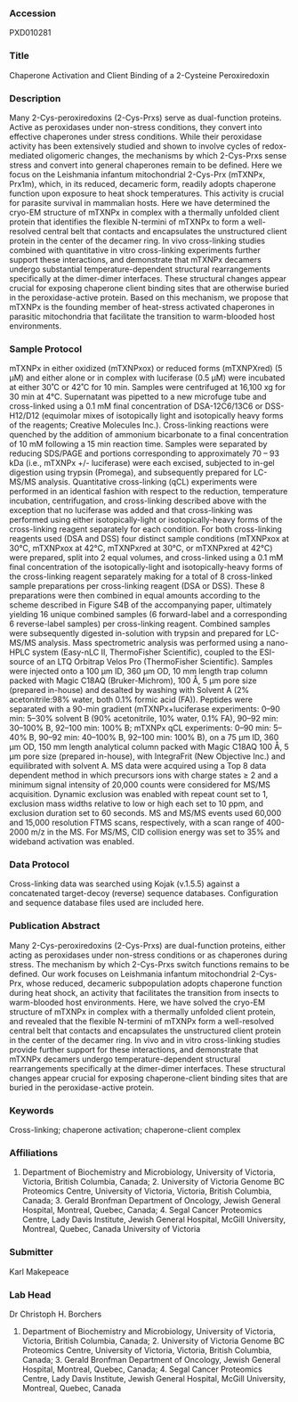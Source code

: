 ### Accession
PXD010281

### Title
Chaperone Activation and Client Binding of a 2-Cysteine Peroxiredoxin

### Description
Many 2-Cys-peroxiredoxins (2-Cys-Prxs) serve as dual-function proteins. Active as peroxidases under non-stress conditions, they convert into effective chaperones under stress conditions. While their peroxidase activity has been extensively studied and shown to involve cycles of redox-mediated oligomeric changes, the mechanisms by which 2-Cys-Prxs sense stress and convert into general chaperones remain to be defined. Here we focus on the Leishmania infantum mitochondrial 2-Cys-Prx (mTXNPx, Prx1m), which, in its reduced, decameric form, readily adopts chaperone function upon exposure to heat shock temperatures. This activity is crucial for parasite survival in mammalian hosts. Here we have determined the cryo-EM structure of mTXNPx in complex with a thermally unfolded client protein that identifies the flexible N-termini of mTXNPx to form a well-resolved central belt that contacts and encapsulates the unstructured client protein in the center of the decamer ring. In vivo cross-linking studies combined with quantitative in vitro cross-linking experiments further support these interactions, and demonstrate that mTXNPx decamers undergo substantial temperature-dependent structural rearrangements specifically at the dimer-dimer interfaces. These structural changes appear crucial for exposing chaperone client binding sites that are otherwise buried in the peroxidase-active protein. Based on this mechanism, we propose that mTXNPx is the founding member of heat-stress activated chaperones in parasitic mitochondria that facilitate the transition to warm-blooded host environments.

### Sample Protocol
mTXNPx in either oxidized (mTXNPxox) or reduced forms (mTXNPXred) (5 μM) and either alone or in complex with luciferase (0.5 μM) were incubated at either 30˚C or 42˚C for 10 min. Samples were centrifuged at 16,100 xg for 30 min at 4°C. Supernatant was pipetted to a new microfuge tube and cross-linked using a 0.1 mM final concentration of DSA-12C6/13C6 or DSS-H12/D12 (equimolar mixes of isotopically light and isotopically heavy forms of the reagents; Creative Molecules Inc.). Cross-linking reactions were quenched by the addition of ammonium bicarbonate to a final concentration of 10 mM following a 15 min reaction time. Samples were separated by reducing SDS/PAGE and portions corresponding to approximately 70 – 93 kDa (i.e., mTXNPx +/- luciferase) were each excised, subjected to in-gel digestion using trypsin (Promega), and subsequently prepared for LC-MS/MS analysis. Quantitative cross-linking (qCL) experiments were performed in an identical fashion with respect to the reduction, temperature incubation, centrifugation, and cross-linking described above with the exception that no luciferase was added and that cross-linking was performed using either isotopically-light or isotopically-heavy forms of the cross-linking reagent separately for each condition. For both cross-linking reagents used (DSA and DSS) four distinct sample conditions (mTXNPxox at 30°C, mTXNPxox at 42°C, mTXNPxred at 30°C, or mTXNPxred at 42°C) were prepared, split into 2 equal volumes, and cross-linked using a 0.1 mM final concentration of the isotopically-light and isotopically-heavy forms of the cross-linking reagent separately making for a total of 8 cross-linked sample preparations per cross-linking reagent (DSA or DSS). These 8 preparations were then combined in equal amounts according to the scheme described in Figure S4B of the accompanying paper, ultimately yielding 16 unique combined samples (6 forward-label and a corresponding 6 reverse-label samples) per cross-linking reagent. Combined samples were subsequently digested in-solution with trypsin and prepared for LC-MS/MS analysis. Mass spectrometric analysis was performed using a nano-HPLC system (Easy-nLC II, ThermoFisher Scientific), coupled to the ESI-source of an LTQ Orbitrap Velos Pro (ThermoFisher Scientific).  Samples were injected onto a 100 μm ID, 360 μm OD, 10 mm length trap column packed with Magic C18AQ (Bruker-Michrom), 100 Å, 5 μm pore size (prepared in-house) and desalted by washing with Solvent A (2% acetonitrile:98% water, both 0.1% formic acid (FA)).  Peptides were separated with a 90-min gradient (mTXNPx+luciferase experiments: 0–90 min: 5–30% solvent B (90% acetonitrile, 10% water, 0.1% FA), 90–92 min: 30–100% B, 92–100 min: 100% B; mTXNPx qCL experiments: 0–90 min: 5–40% B, 90–92 min: 40–100% B, 92–100 min: 100% B), on a 75 μm ID, 360 μm OD, 150 mm length analytical column packed with Magic C18AQ 100 Å, 5 μm pore size (prepared in-house), with IntegraFrit (New Objective Inc.) and equilibrated with solvent A. MS data were acquired using a Top 8 data dependent method in which precursors ions with charge states ≥ 2 and a minimum signal intensity of 20,000 counts were considered for MS/MS acquisition. Dynamic exclusion was enabled with repeat count set to 1, exclusion mass widths relative to low or high each set to 10 ppm, and exclusion duration set to 60 seconds. MS and MS/MS events used 60,000 and 15,000 resolution FTMS scans, respectively, with a scan range of 400-2000 m/z in the MS.  For MS/MS, CID collision energy was set to 35% and wideband activation was enabled.

### Data Protocol
Cross-linking data was searched using Kojak (v.1.5.5) against a concatenated target-decoy (reverse) sequence databases. Configuration and sequence database files used are included here.

### Publication Abstract
Many 2-Cys-peroxiredoxins (2-Cys-Prxs) are dual-function proteins, either acting as peroxidases under non-stress conditions or as chaperones during stress. The mechanism by which 2-Cys-Prxs switch functions remains to be defined. Our work focuses on Leishmania infantum mitochondrial 2-Cys-Prx, whose reduced, decameric subpopulation adopts chaperone function during heat shock, an activity that facilitates the transition from insects to warm-blooded host environments. Here, we have solved the cryo-EM structure of mTXNPx in complex with a thermally unfolded client protein, and revealed that the flexible N-termini of mTXNPx form a well-resolved central belt that contacts and encapsulates the unstructured client protein in the center of the decamer ring. In vivo and in vitro cross-linking studies provide further support for these interactions, and demonstrate that mTXNPx decamers undergo temperature-dependent structural rearrangements specifically at the dimer-dimer interfaces. These structural changes appear crucial for exposing chaperone-client binding sites that are buried in the peroxidase-active protein.

### Keywords
Cross-linking; chaperone activation; chaperone-client complex

### Affiliations
1. Department of Biochemistry and Microbiology, University of Victoria, Victoria, British Columbia, Canada; 2. University of Victoria Genome BC Proteomics Centre, University of Victoria, Victoria, British Columbia, Canada; 3. Gerald Bronfman Department of Oncology, Jewish General Hospital, Montreal, Quebec,  Canada; 4. Segal Cancer  Proteomics Centre, Lady Davis Institute, Jewish General Hospital, McGill University, Montreal, Quebec, Canada
University of Victoria

### Submitter
Karl Makepeace

### Lab Head
Dr Christoph H. Borchers
1. Department of Biochemistry and Microbiology, University of Victoria, Victoria, British Columbia, Canada; 2. University of Victoria Genome BC Proteomics Centre, University of Victoria, Victoria, British Columbia, Canada; 3. Gerald Bronfman Department of Oncology, Jewish General Hospital, Montreal, Quebec,  Canada; 4. Segal Cancer  Proteomics Centre, Lady Davis Institute, Jewish General Hospital, McGill University, Montreal, Quebec, Canada


